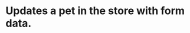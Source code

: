 #  Updates a pet in the store with form data.

<api-endpoint openapi-path="../../specifications/api.yml" method="POST" endpoint="/pet/{petId}"/>